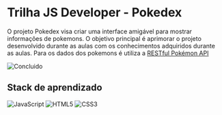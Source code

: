 # Trilha JS Developer - Pokedex

O projeto Pokedex visa criar uma interface amigável para mostrar informações de pokemons.
O objetivo principal é aprimorar o projeto desenvolvido durante as aulas com os conhecimentos adquiridos durante as aulas.
Para os dados dos pokemons é utiliza a [RESTful Pokémon API](https://pokeapi.co/)

![Concluido](http://img.shields.io/static/v1?label=STATUS&message=CONCLUIDO&color=GREEN&style=for-the-badge)

## Stack de aprendizado

![JavaScript](https://img.shields.io/badge/javascript-%23323330.svg?style=for-the-badge&logo=javascript&logoColor=%23F7DF1E) ![HTML5](https://img.shields.io/badge/html5-%23E34F26.svg?style=for-the-badge&logo=html5&logoColor=white) ![CSS3](https://img.shields.io/badge/css3-%231572B6.svg?style=for-the-badge&logo=css3&logoColor=white) 